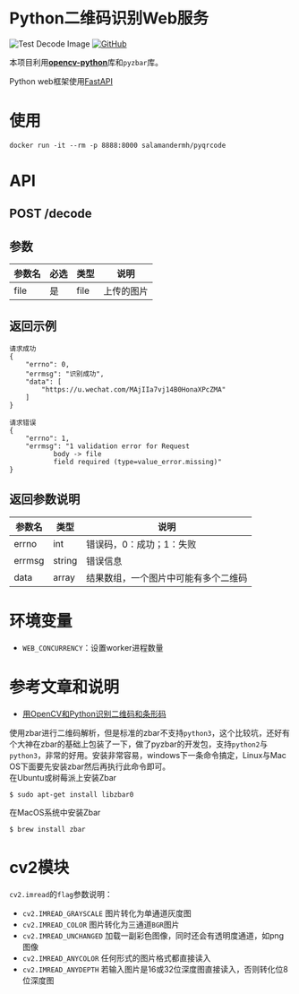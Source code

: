 # Python二维码识别Web服务
![Test Decode Image](https://github.com/salamander-mh/PyQrCode/workflows/Test%20Decode%20Image/badge.svg?event=push)
[![GitHub](https://img.shields.io/github/license/salamander-mh/PyQrCode)](LICENSE) 


本项目利用[**opencv-python**](https://pypi.org/project/opencv-python/)库和`pyzbar`库。  

Python web框架使用[FastAPI](https://fastapi.tiangolo.com/)


# 使用
```
docker run -it --rm -p 8888:8000 salamandermh/pyqrcode
```

# API

## POST /decode
## 参数
|参数名|必选|类型|说明|
|--- |--- |--- |--- |
|file|是|file|上传的图片|

## 返回示例
```
请求成功
{
    "errno": 0,
    "errmsg": "识别成功",
    "data": [
        "https://u.wechat.com/MAjIIa7vj14B0HonaXPcZMA"
    ]
}

请求错误
{
    "errno": 1,
    "errmsg": "1 validation error for Request
           body -> file
           field required (type=value_error.missing)"
}
```
## 返回参数说明
|参数名|类型|说明|
|--- |--- |--- |
|errno|int|错误码，0：成功；1：失败|
|errmsg|string|错误信息|
|data|array|结果数组，一个图片中可能有多个二维码|


# 环境变量
* `WEB_CONCURRENCY`：设置worker进程数量



# 参考文章和说明
* [用OpenCV和Python识别二维码和条形码](https://zhuanlan.zhihu.com/p/40025902)  

使用zbar进行二维码解析，但是标准的zbar不支持`python3`，这个比较坑，还好有个大神在zbar的基础上包装了一下，做了pyzbar的开发包，支持`python2`与`python3`，非常的好用。安装非常容易，windows下一条命令搞定，Linux与Mac OS下面要先安装zbar然后再执行此命令即可。  
在Ubuntu或树莓派上安装Zbar
```shell script
$ sudo apt-get install libzbar0
```
在MacOS系统中安装Zbar
```shell script
$ brew install zbar
```


# cv2模块
`cv2.imread`的`flag`参数说明：
* `cv2.IMREAD_GRAYSCALE` 图片转化为单通道灰度图  
* `cv2.IMREAD_COLOR` 图片转化为三通道`BGR`图片
* `cv2.IMREAD_UNCHANGED` 加载一副彩色图像，同时还会有透明度通道，如png图像
* `cv2.IMREAD_ANYCOLOR` 任何形式的图片格式都直接读入
* `cv2.IMREAD_ANYDEPTH` 若输入图片是16或32位深度图直接读入，否则转化位8位深度图
